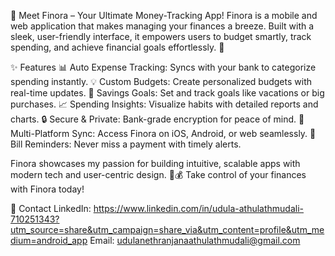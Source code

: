 💸 Meet Finora – Your Ultimate Money-Tracking App!
Finora is a mobile and web application that makes managing your finances a breeze. Built with a sleek, user-friendly interface, it empowers users to budget smartly, track spending, and achieve financial goals effortlessly. 🌟

✨ Features
📊 Auto Expense Tracking: Syncs with your bank to categorize spending instantly.
💡 Custom Budgets: Create personalized budgets with real-time updates.
🎯 Savings Goals: Set and track goals like vacations or big purchases.
📈 Spending Insights: Visualize habits with detailed reports and charts.
🔒 Secure & Private: Bank-grade encryption for peace of mind.
📱 Multi-Platform Sync: Access Finora on iOS, Android, or web seamlessly.
🔔 Bill Reminders: Never miss a payment with timely alerts.

Finora showcases my passion for building intuitive, scalable apps with modern tech and user-centric design. 🚀💰 Take control of your finances with Finora today!

📧 Contact
LinkedIn: https://www.linkedin.com/in/udula-athulathmudali-710251343?utm_source=share&utm_campaign=share_via&utm_content=profile&utm_medium=android_app
Email: udulanethranjanaathulathmudali@gmail.com
